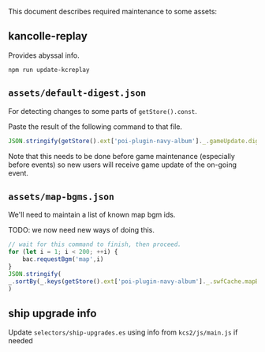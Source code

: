 This document describes required maintenance to some assets:

## kancolle-replay

Provides abyssal info.

```shell
npm run update-kcreplay
```

## `assets/default-digest.json`

For detecting changes to some parts of `getStore().const`.

Paste the result of the following command to that file.

```javascript
JSON.stringify(getStore().ext['poi-plugin-navy-album']._.gameUpdate.digest)
```

Note that this needs to be done before game maintenance (especially before events)
so new users will receive game update of the on-going event.

## `assets/map-bgms.json`

We'll need to maintain a list of known map bgm ids.

TODO: we now need new ways of doing this.

```javascript
// wait for this command to finish, then proceed.
for (let i = 1; i < 200; ++i) {
    bac.requestBgm('map',i)
}
JSON.stringify(
_.sortBy(_.keys(getStore().ext['poi-plugin-navy-album']._.swfCache.mapBgm).map(Number), x => x)
)
```

## ship upgrade info

Update `selectors/ship-upgrades.es` using info from `kcs2/js/main.js` if needed
